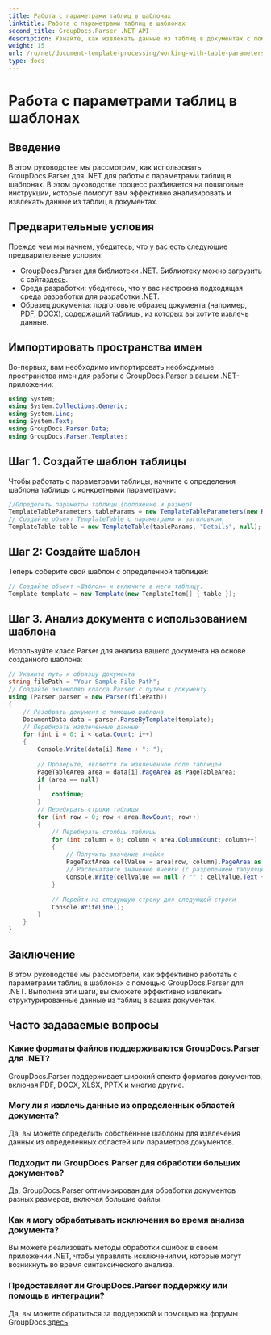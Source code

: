 ```yaml
---
title: Работа с параметрами таблиц в шаблонах
linktitle: Работа с параметрами таблиц в шаблонах
second_title: GroupDocs.Parser .NET API
description: Узнайте, как извлекать данные из таблиц в документах с помощью GroupDocs.Parser для .NET. Пошаговое руководство по использованию параметров таблицы.
weight: 15
url: /ru/net/document-template-processing/working-with-table-parameters-in-templates/
type: docs
---
```

# Работа с параметрами таблиц в шаблонах

## Введение
В этом руководстве мы рассмотрим, как использовать GroupDocs.Parser для .NET для работы с параметрами таблиц в шаблонах. В этом руководстве процесс разбивается на пошаговые инструкции, которые помогут вам эффективно анализировать и извлекать данные из таблиц в документах.
## Предварительные условия
Прежде чем мы начнем, убедитесь, что у вас есть следующие предварительные условия:
-  GroupDocs.Parser для библиотеки .NET. Библиотеку можно загрузить с сайта[здесь](https://releases.groupdocs.com/parser/net/).
- Среда разработки: убедитесь, что у вас настроена подходящая среда разработки для разработки .NET.
- Образец документа: подготовьте образец документа (например, PDF, DOCX), содержащий таблицы, из которых вы хотите извлечь данные.

## Импортировать пространства имен
Во-первых, вам необходимо импортировать необходимые пространства имен для работы с GroupDocs.Parser в вашем .NET-приложении:
```csharp
using System;
using System.Collections.Generic;
using System.Linq;
using System.Text;
using GroupDocs.Parser.Data;
using GroupDocs.Parser.Templates;
```
## Шаг 1. Создайте шаблон таблицы
Чтобы работать с параметрами таблицы, начните с определения шаблона таблицы с конкретными параметрами:
```csharp
//Определить параметры таблицы (положение и размер)
TemplateTableParameters tableParams = new TemplateTableParameters(new Rectangle(new Point(35, 320), new Size(530, 55)), null);
// Создайте объект TemplateTable с параметрами и заголовком.
TemplateTable table = new TemplateTable(tableParams, "Details", null);
```
## Шаг 2: Создайте шаблон
Теперь соберите свой шаблон с определенной таблицей:
```csharp
// Создайте объект «Шаблон» и включите в него таблицу.
Template template = new Template(new TemplateItem[] { table });
```
## Шаг 3. Анализ документа с использованием шаблона
Используйте класс Parser для анализа вашего документа на основе созданного шаблона:
```csharp
// Укажите путь к образцу документа
string filePath = "Your Sample File Path";
// Создайте экземпляр класса Parser с путем к документу.
using (Parser parser = new Parser(filePath))
{
    // Разобрать документ с помощью шаблона
    DocumentData data = parser.ParseByTemplate(template);
    // Перебирать извлеченные данные
    for (int i = 0; i < data.Count; i++)
    {
        Console.Write(data[i].Name + ": ");
        
        // Проверьте, является ли извлеченное поле таблицей
        PageTableArea area = data[i].PageArea as PageTableArea;
        if (area == null)
        {
            continue;
        }
        // Перебирать строки таблицы
        for (int row = 0; row < area.RowCount; row++)
        {
            // Перебирать столбцы таблицы
            for (int column = 0; column < area.ColumnCount; column++)
            {
                // Получить значение ячейки
                PageTextArea cellValue = area[row, column].PageArea as PageTextArea;
                // Распечатайте значение ячейки (с разделением табуляцией)
                Console.Write(cellValue == null ? "" : cellValue.Text + "\t");
            }
            
            // Перейти на следующую строку для следующей строки
            Console.WriteLine();
        }
    }
}
```

## Заключение
В этом руководстве мы рассмотрели, как эффективно работать с параметрами таблиц в шаблонах с помощью GroupDocs.Parser для .NET. Выполнив эти шаги, вы сможете эффективно извлекать структурированные данные из таблиц в ваших документах.

## Часто задаваемые вопросы
### Какие форматы файлов поддерживаются GroupDocs.Parser для .NET?
GroupDocs.Parser поддерживает широкий спектр форматов документов, включая PDF, DOCX, XLSX, PPTX и многие другие.
### Могу ли я извлечь данные из определенных областей документа?
Да, вы можете определить собственные шаблоны для извлечения данных из определенных областей или параметров документов.
### Подходит ли GroupDocs.Parser для обработки больших документов?
Да, GroupDocs.Parser оптимизирован для обработки документов разных размеров, включая большие файлы.
### Как я могу обрабатывать исключения во время анализа документа?
Вы можете реализовать методы обработки ошибок в своем приложении .NET, чтобы управлять исключениями, которые могут возникнуть во время синтаксического анализа.
### Предоставляет ли GroupDocs.Parser поддержку или помощь в интеграции?
 Да, вы можете обратиться за поддержкой и помощью на форумы GroupDocs.[здесь](https://forum.groupdocs.com/c/parser/17).